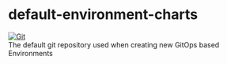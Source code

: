 # default-environment-charts

[![Git](https://app.soluble.cloud/api/v1/public/badges/aa21b3ea-1c7c-439f-8748-611ee6132935.svg?orgId=451115019187)](https://app.soluble.cloud/repos/details/github.com/michaelneale/environment-whimseysunset-staging?orgId=451115019187)  
The default git repository used when creating new GitOps based Environments
